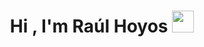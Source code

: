 
<h1 align="center"><b>Hi , I'm Raúl Hoyos </b><img src="https://media.giphy.com/media/hvRJCLFzcasrR4ia7z/giphy.gif" width="35"></h1>
<!--
**RaulHoyoss/RaulHoyoss** is a ✨ _special_ ✨ repository because its `README.md` (this file) appears on your GitHub profile.

Here are some ideas to get you started:

- 🔭 I’m currently working on ...
- 🌱 I’m currently learning ...
- 👯 I’m looking to collaborate on ...
- 🤔 I’m looking for help with ...
- 💬 Ask me about ...
- 📫 How to reach me: ...
- 😄 Pronouns: ...
- ⚡ Fun fact: ...
-->
